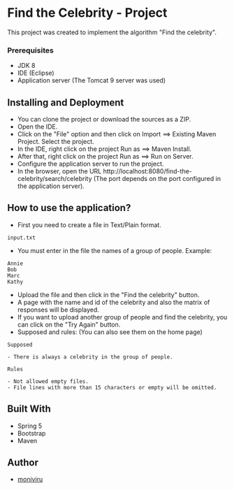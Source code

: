 # Find the Celebrity - Project

This project was created to implement the algorithm "Find the celebrity".

### Prerequisites

* JDK 8
* IDE (Eclipse)
* Application server (The Tomcat 9 server was used)

## Installing and Deployment

* You can clone the project or download the sources as a ZIP.
* Open the IDE.
* Click on the "File" option and then click on Import ==> Existing Maven Project. Select the project.
* In the IDE, right click on the project Run as ==> Maven Install.
* After that, right click on the project Run as ==> Run on Server.
* Configure the application server to run the project.
* In the browser, open the URL http://localhost:8080/find-the-celebrity/search/celebrity (The port depends on the port configured in the application server).

## How to use the application?

* First you need to create a file in Text/Plain format.
```
input.txt
```
* You must enter in the file the names of a group of people. Example:
```
Annie
Bob
Marc 
Kathy
```
* Upload the file and then click in the "Find the celebrity" button.
* A page with the name and id of the celebrity and also the matrix of responses will be displayed.
* If you want to upload another group of people and find the celebrity, you can click on the "Try Again" button.
* Supposed and rules: (You can also see them on the home page) 
```
Supposed

- There is always a celebrity in the group of people.

Rules

- Not allowed empty files.
- File lines with more than 15 characters or empty will be omitted.
```

## Built With

* Spring 5
* Bootstrap
* Maven

## Author

* [moniviru](https://github.com/moniviru)

